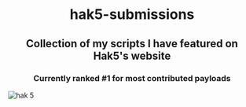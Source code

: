 <div align="center"><h1>hak5-submissions</h1></div>
<div align="center"><h2>Collection of my scripts I have featured on Hak5's website</h2></div>
<div align="center"><h3>Currently ranked #1 for most contributed payloads</h3></div>

![hak 5](https://github.com/I-Am-Jakoby/hak5-submissions/blob/main/Assets/hak5-sub.png)

